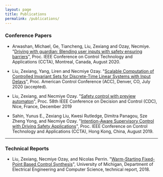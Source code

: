 ```yaml
---
layout: page
title: Publications
permalink: /publications/
---
```



### Conference Papers
- Arwashan, Michael, Ge, Tiancheng, Liu, Zexiang and Ozay, Necmiye. "[Driving with guardian: Blending user inputs with safety ensuring barriers](https://ieeexplore.ieee.org/abstract/document/9206270)", Proc. IEEE Conference on Control Technology and Applications (CCTA), Montreal, Canada, August 2020.


- Liu, Zexiang, Yang, Liren and Necmiye Ozay. "[Scalable Computation of Controlled Invariant Sets for Discrete-Time Linear Systems with Input Delays](https://arxiv.org/abs/2003.04953)", Proc. American Control Conference (ACC), Denver, CO, July 2020 (accepted).

- Liu, Zexiang, and Necmiye Ozay. "[Safety control with preview automaton](https://arxiv.org/abs/1907.04935)", Proc. 58th IEEE Conference on Decision and Control (CDC), Nice, France, December 2019

- Sahin, Yunus E., Zexiang Liu, Kwesi Rutledge, Dimitra Panagou, Sze Zheng Yong, and Necmiye Ozay. "[Intention-Aware Supervisory Control with Driving Safety Applications](https://ieeexplore.ieee.org/abstract/document/8920426/)", Proc. IEEE Conference on Control Technology and Applications (CCTA), Hong Kong, China, August 2019.

<hr>

### Technical Reports
- Liu, Zexiang, Necmiye Ozay, and Nicolas Perrin. "[Warm-Starting Fixed-Point Based Control Synthesis](https://deepblue.lib.umich.edu/handle/2027.42/146730)", University of Michigan, Department of Electrical Engineering and Computer Science, technical report, 2018.


